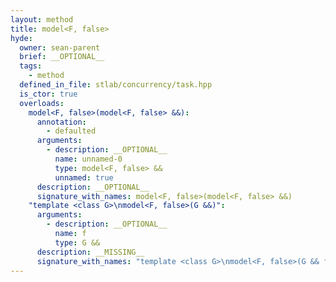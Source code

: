 ```yaml
---
layout: method
title: model<F, false>
hyde:
  owner: sean-parent
  brief: __OPTIONAL__
  tags:
    - method
  defined_in_file: stlab/concurrency/task.hpp
  is_ctor: true
  overloads:
    model<F, false>(model<F, false> &&):
      annotation:
        - defaulted
      arguments:
        - description: __OPTIONAL__
          name: unnamed-0
          type: model<F, false> &&
          unnamed: true
      description: __OPTIONAL__
      signature_with_names: model<F, false>(model<F, false> &&)
    "template <class G>\nmodel<F, false>(G &&)":
      arguments:
        - description: __OPTIONAL__
          name: f
          type: G &&
      description: __MISSING__
      signature_with_names: "template <class G>\nmodel<F, false>(G && f)"
---
```

